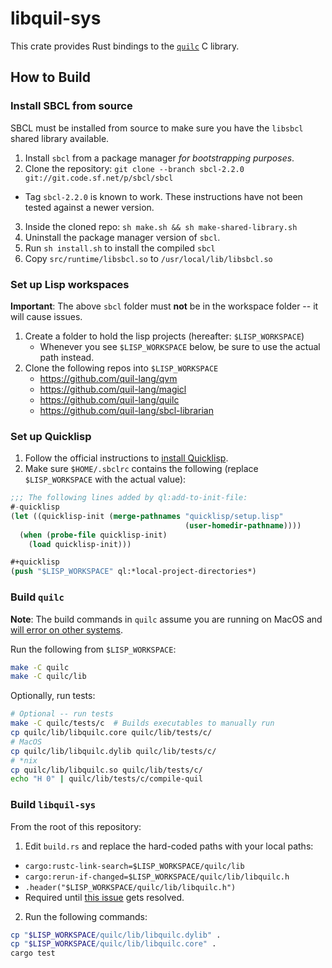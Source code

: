 # libquil-sys

This crate provides Rust bindings to the [`quilc`](https://github.com/quil-lang/quilc) C library.

## How to Build

### Install SBCL from source

SBCL must be installed from source to make sure you have the `libsbcl` shared library available.

1. Install `sbcl` from a package manager *for bootstrapping purposes*.
2. Clone the repository: `git clone --branch sbcl-2.2.0 git://git.code.sf.net/p/sbcl/sbcl`
  - Tag `sbcl-2.2.0` is known to work. These instructions have not been tested against a newer version.
3. Inside the cloned repo: `sh make.sh && sh make-shared-library.sh`
4. Uninstall the package manager version of `sbcl`.
5. Run `sh install.sh` to install the compiled `sbcl`
6. Copy `src/runtime/libsbcl.so` to `/usr/local/lib/libsbcl.so`

### Set up Lisp workspaces

**Important**: The above `sbcl` folder must **not** be in the workspace folder -- it will cause issues.

1. Create a folder to hold the lisp projects (hereafter: `$LISP_WORKSPACE`)
    - Whenever you see `$LISP_WORKSPACE` below, be sure to use the actual path instead.
2. Clone the following repos into `$LISP_WORKSPACE`
    - <https://github.com/quil-lang/qvm>
    - <https://github.com/quil-lang/magicl>
    - <https://github.com/quil-lang/quilc>
    - <https://github.com/quil-lang/sbcl-librarian>

### Set up Quicklisp

1. Follow the official instructions to [install Quicklisp](https://www.quicklisp.org/beta/#installation).
2. Make sure `$HOME/.sbclrc` contains the following (replace `$LISP_WORKSPACE` with the actual value):

```lisp
;;; The following lines added by ql:add-to-init-file:
#-quicklisp
(let ((quicklisp-init (merge-pathnames "quicklisp/setup.lisp"
                                       (user-homedir-pathname))))
  (when (probe-file quicklisp-init)
    (load quicklisp-init)))

#+quicklisp
(push "$LISP_WORKSPACE" ql:*local-project-directories*)
```

### Build `quilc`

**Note**: The build commands in `quilc` assume you are running on MacOS and
[will error on other systems](https://github.com/quil-lang/quilc/issues/861).

Run the following from `$LISP_WORKSPACE`:

```bash
make -C quilc
make -C quilc/lib
```

Optionally, run tests:

```bash
# Optional -- run tests
make -C quilc/tests/c  # Builds executables to manually run
cp quilc/lib/libquilc.core quilc/lib/tests/c/
# MacOS
cp quilc/lib/libquilc.dylib quilc/lib/tests/c/
# *nix
cp quilc/lib/libquilc.so quilc/lib/tests/c/
echo "H 0" | quilc/lib/tests/c/compile-quil
```

### Build `libquil-sys`

From the root of this repository:

1. Edit `build.rs` and replace the hard-coded paths with your local paths:
  - `cargo:rustc-link-search=$LISP_WORKSPACE/quilc/lib`
  - `cargo:rerun-if-changed=$LISP_WORKSPACE/quilc/lib/libquilc.h`
  - `.header("$LISP_WORKSPACE/quilc/lib/libquilc.h")`
  - Required until [this issue](https://github.com/rigetti/libquil-sys/issues/2) gets resolved.
2. Run the following commands:
```bash
cp "$LISP_WORKSPACE/quilc/lib/libquilc.dylib" .
cp "$LISP_WORKSPACE/quilc/lib/libquilc.core" .
cargo test
```
